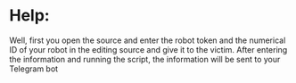 # Help:

Well, first you open the source and enter the robot token and the numerical ID of 
your robot in the editing source and give it to the victim. After entering
the information and running the script, the information will be sent to your Telegram bot
